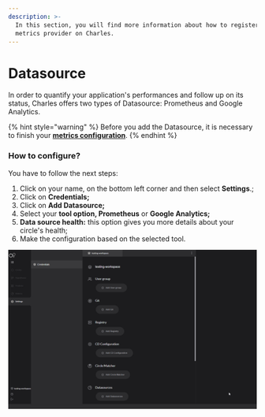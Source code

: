 ```yaml
---
description: >-
  In this section, you will find more information about how to register your
  metrics provider on Charles.
---
```


# Datasource

In order to quantify your application's performances and follow up on its status, Charles offers two types of Datasource: Prometheus and Google Analytics. 

{% hint style="warning" %}
Before you add the Datasource, it is necessary to finish your [**metrics configuration**](../../reference/metrics/setting-up-your-metrics.md).
{% endhint %}

### How to configure? 

You have to follow the next steps: 

1. Click on your name, on the bottom left corner and then select **Settings**.;
2. Click on **Credentials;**
3. Click on **Add Datasource;**
4. Select your **tool option, Prometheus** or **Google Analytics;** 
5. **Data source health:** this option gives you more details about your circle's health; 
6. Make the configuration based on the selected tool. 

![](../../.gitbook/assets/datasource.gif)

